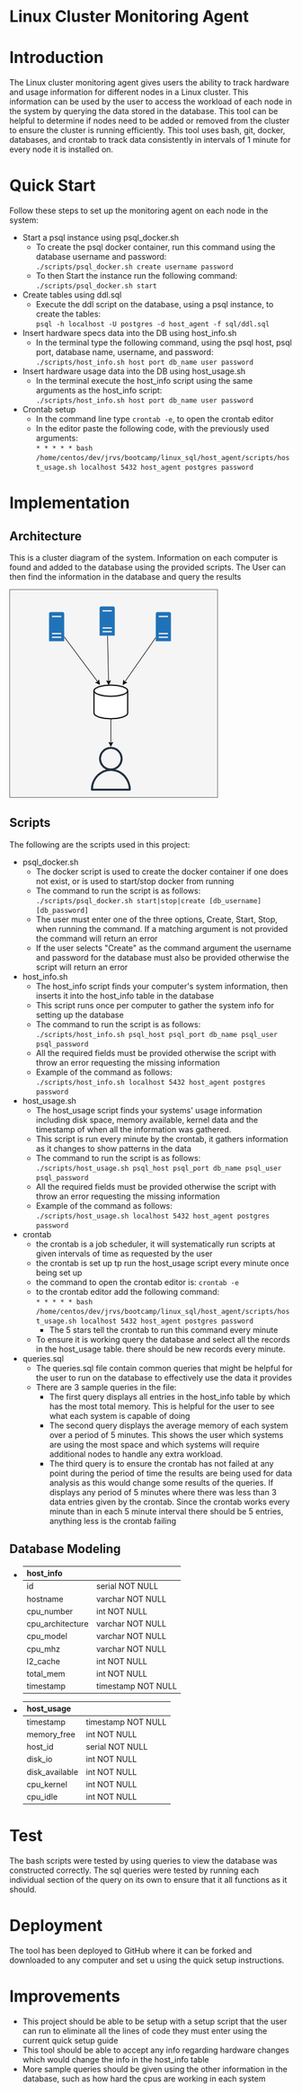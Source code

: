 # Linux Cluster Monitoring Agent
# Introduction
The Linux cluster monitoring agent gives users the ability to track hardware and usage information for different nodes in a Linux cluster. 
This information can be used by the user to access the workload of each node in the system by querying the data stored in the database.
This tool can be helpful to determine if nodes need to be added or removed from the cluster to ensure the cluster is running efficiently.
This tool uses bash, git, docker, databases, and crontab to track data consistently in intervals of 1 minute for every node it is installed on.

# Quick Start
Follow these steps to set up the monitoring agent on each node in the system:
- Start a psql instance using psql_docker.sh
  - To create the psql docker container, run this command using the database username and password:</br> 
    `./scripts/psql_docker.sh create username password`
  - To then Start the instance run the following command:</br> 
    `./scripts/psql_docker.sh start`
- Create tables using ddl.sql
  - Execute the ddl script on the database, using a psql instance, to create the tables:</br> 
    `psql -h localhost -U postgres -d host_agent -f sql/ddl.sql`
- Insert hardware specs data into the DB using host_info.sh
  - In the terminal type the following command, using the psql host, psql port, database name, username, and password:</br> 
    `./scripts/host_info.sh host port db_name user password`
- Insert hardware usage data into the DB using host_usage.sh
  - In the terminal execute the host_info script using the same arguments as the host_info script:</br>
    `./scripts/host_info.sh host port db_name user password`
- Crontab setup
  - In the command line type `crontab -e`, to open the crontab editor
  - In the editor paste the following code, with the previously used arguments:</br>
    `* * * * * bash /home/centos/dev/jrvs/bootcamp/linux_sql/host_agent/scripts/host_usage.sh localhost 5432 host_agent postgres password`

# Implementation
## Architecture
This is a cluster diagram of the system. Information on each computer is found and added to the database using the provided scripts. The User can then find the information in the database and query the results

![Linux Cluster Monitoring Agent Diagram](./assets/architecture2.png)
## Scripts
The following are the scripts used in this project:
- psql_docker.sh
  - The docker script is used to create the docker container if one does not exist, or is used to start/stop docker from running
  - The command to run the script is as follows:</br>
    `./scripts/psql_docker.sh start|stop|create [db_username][db_password]`
  - The user must enter one of the three options, Create, Start, Stop, when running the command. If a matching argument is not provided the command will return an error
  - If the user selects "Create" as the command argument the username and password for the database must also be provided otherwise the script will return an error
- host_info.sh
  - The host_info script finds your computer's system information, then inserts it into the host_info table in the database
  - This script runs once per computer to gather the system info for setting up the database
  - The command to run the script is as follows:</br>
    `./scripts/host_info.sh psql_host psql_port db_name psql_user psql_password`
  - All the required fields must be provided otherwise the script with throw an error requesting the missing information
  - Example of the command as follows: </br>
    `./scripts/host_info.sh localhost 5432 host_agent postgres password`
- host_usage.sh
  - The host_usage script finds your systems' usage information including disk space, memory available, kernel data and the timestamp of when all the information was gathered.
  - This script is run every minute by the crontab, it gathers information as it changes to show patterns in the data
  - The command to run the script is as follows:</br>
    `./scripts/host_usage.sh psql_host psql_port db_name psql_user psql_password`
  - All the required fields must be provided otherwise the script with throw an error requesting the missing information
  - Example of the command as follows: </br>
    `./scripts/host_usage.sh localhost 5432 host_agent postgres password`
- crontab
  - the crontab is a job scheduler, it will systematically run scripts at given intervals of time as requested by the user
  - the crontab is set up tp run the host_usage script every minute once being set up
  - the command to open the crontab editor is: `crontab -e`
  - to the crontab editor add the following command: </br>
    `* * * * * bash /home/centos/dev/jrvs/bootcamp/linux_sql/host_agent/scripts/host_usage.sh localhost 5432 host_agent postgres password`
    - The 5 stars tell the crontab to run this command every minute
  - To ensure it is working query the database and select all the records in the host_usage table. there should be new records every minute.
- queries.sql
  - The queries.sql file contain common queries that might be helpful for the user to run on the database to effectively use the data it provides
  - There are 3 sample queries in the file:
    - The first query displays all entries in the host_info table by which has the most total memory. This is helpful for the user to see what each system is capable of doing
    - The second query displays the average memory of each system over a period of 5 minutes. This shows the user which systems are using the most space and which systems will require additional nodes to handle any extra workload.
    - The third query is to ensure the crontab has not failed at any point during the period of time the results are being used for data analysis as this would change some results of the queries. 
      If displays any period of 5 minutes where there was less than 3 data entries given by the crontab. Since the crontab works every minute than in each 5 minute interval there should be 5 entries, anything less is the crontab failing

## Database Modeling

- | host_info        |                   |
  |------------------|--------------------|
  | id               | serial    NOT NULL |
  | hostname         | varchar   NOT NULL |
  | cpu_number       | int       NOT NULL |
  | cpu_architecture | varchar   NOT NULL |
  | cpu_model        | varchar   NOT NULL |
  | cpu_mhz          | varchar   NOT NULL |
  | l2_cache         | int       NOT NULL |
  | total_mem        | int       NOT NULL |
  | timestamp        | timestamp NOT NULL |

- | host_usage     |                    |
  |----------------|--------------------|
  | timestamp      | timestamp NOT NULL |
  | memory_free    | int       NOT NULL |
  | host_id        | serial    NOT NULL |
  | disk_io        | int       NOT NULL |
  | disk_available | int       NOT NULL |
  | cpu_kernel     | int       NOT NULL |
  | cpu_idle       | int       NOT NULL |

# Test
The bash scripts were tested by using queries to view the database was constructed correctly. The sql queries were tested by running each individual section of the query on its own to ensure that it all functions as  it should.

# Deployment
The tool has been deployed to GitHub where it can be forked and downloaded to any computer and set u using the quick setup instructions.

# Improvements
- This project should be able to be setup with a setup script that the user can run to eliminate all the lines of code they must enter using the current quick setup guide
- This tool should be able to accept any info regarding hardware changes which would change the info in the host_info table
- More sample queries should be given using the other information in the database, such as how hard the cpus are working in each system
